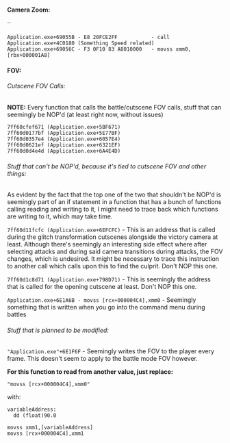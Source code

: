 #### Camera Zoom:
``
```
Application.exe+69055B - E8 20FCE2FF           - call Application.exe+4C0180 (Something Speed related)
Application.exe+69056C - F3 0F10 83 A8010000   - movss xmm0,[rbx+000001A8]
```
#### FOV:
###### Cutscene FOV Calls:

**NOTE:** Every function that calls the battle/cutscene FOV calls, stuff that can seemingly be NOP'd (at least right now, without issues)

```
7ff60cfef671 (Application.exe+5BF671)
7ff60d0177bf (Application.exe+5E77BF)
7ff60d0357e4 (Application.exe+6057E4)
7ff60d0621ef (Application.exe+6321EF)
7ff60d0d4e4d (Application.exe+6A4E4D)
```

###### Stuff that can't be NOP'd, because it's tied to cutscene FOV and other things:

As evident by the fact that the top one of the two that shouldn't be NOP'd is seemingly part of an if statement in a function that has a bunch of functions calling reading and writing to it, I might need to trace back which functions are writing to it, which may take time.

``7ff60d11fcfc (Application.exe+6EFCFC)`` - This is an address that is called during the glitch transformation cutscenes alongside the victory camera at least. Although there's seemingly an interesting side effect where after selecting attacks and during said camera transitions during attacks, the FOV changes, which is undesired. It might be necessary to trace this instruction to another call which calls upon this to find the culprit. Don't NOP this one.

``7ff60d1c8d71 (Application.exe+798D71)`` - This is seemingly the address that is called for the opening cutscene at least. Don't NOP this one.

``Application.exe+6E1A6B - movss [rcx+000004C4],xmm0`` - Seemingly something that is written when you go into the command menu during battles

###### Stuff that is planned to be modified:

``"Application.exe"+6E1F6F`` - Seemingly writes the FOV to the player every frame. This doesn't seem to apply to the battle mode FOV however.

**For this function to read from another value, just replace:**

``"movss [rcx+000004C4],xmm0"``

with:

```
variableAddress:
  dd (float)90.0

movss xmm1,[variableAddress]
movss [rcx+000004C4],xmm1
```